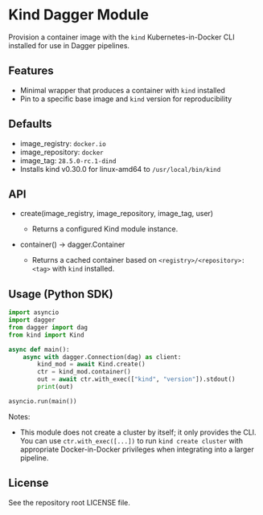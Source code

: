 # Kind Dagger Module

Provision a container image with the `kind` Kubernetes-in-Docker CLI installed for use in Dagger pipelines.

## Features
- Minimal wrapper that produces a container with `kind` installed
- Pin to a specific base image and `kind` version for reproducibility

## Defaults
- image_registry: `docker.io`
- image_repository: `docker`
- image_tag: `28.5.0-rc.1-dind`
- Installs kind v0.30.0 for linux-amd64 to `/usr/local/bin/kind`

## API

- create(image_registry, image_repository, image_tag, user)
  - Returns a configured Kind module instance.

- container() -> dagger.Container
  - Returns a cached container based on `<registry>/<repository>:<tag>` with `kind` installed.

## Usage (Python SDK)

```python
import asyncio
import dagger
from dagger import dag
from kind import Kind

async def main():
    async with dagger.Connection(dag) as client:
        kind_mod = await Kind.create()
        ctr = kind_mod.container()
        out = await ctr.with_exec(["kind", "version"]).stdout()
        print(out)

asyncio.run(main())
```

Notes:
- This module does not create a cluster by itself; it only provides the CLI. You can use `ctr.with_exec([...])` to run `kind create cluster` with appropriate Docker-in-Docker privileges when integrating into a larger pipeline.

## License
See the repository root LICENSE file.
